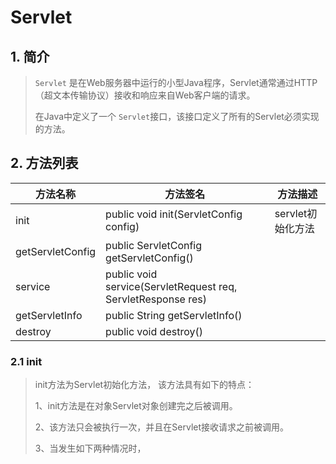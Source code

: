 # Servlet

## 1. 简介

> `Servlet` 是在Web服务器中运行的小型Java程序，Servlet通常通过HTTP（超文本传输协议）接收和响应来自Web客户端的请求。
>
> 在Java中定义了一个 `Servlet`接口，该接口定义了所有的Servlet必须实现的方法。

## 2. 方法列表

| 方法名称         | 方法签名                                                     | 方法描述          |
| ---------------- | ------------------------------------------------------------ | ----------------- |
| init             | public void init(ServletConfig config)                       | servlet初始化方法 |
| getServletConfig | public ServletConfig getServletConfig()                      |                   |
| service          | public void service(ServletRequest req, ServletResponse res) |                   |
| getServletInfo   | public String getServletInfo()                               |                   |
| destroy          | public void destroy()                                        |                   |

### 2.1 init

> init方法为Servlet初始化方法， 该方法具有如下的特点：
>
> 1、init方法是在对象Servlet对象创建完之后被调用。
>
> 2、该方法只会被执行一次，并且在Servlet接收请求之前被调用。
>
> 3、当发生如下两种情况时，
